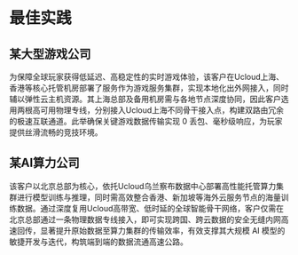 # 最佳实践

## 某大型游戏公司

为保障全球玩家获得低延迟、高稳定性的实时游戏体验，该客户在Ucloud上海、香港等核心托管机房部署了服务作为游戏服务集群，实现本地化出外网接入，同时辅以弹性云主机资源。其上海总部及备用机房需与各地节点深度协同，因此客户选用两根高可用物理专线，分别接入Ucloud上海不同骨干接入点，构建双路由冗余的极速互联通道。此举确保关键游戏数据传输实现 0 丢包、毫秒级响应，为玩家提供丝滑流畅的竞技环境。

## 某AI算力公司

该客户以北京总部为核心，依托Ucloud乌兰察布数据中心部署高性能托管算力集群进行模型训练与推理，同时需高效整合香港、新加坡等海外云服务节点的海量训练数据。通过深度复用Ucloud高带宽、低时延的全球智能骨干网络，客户仅需在北京总部通过一条物理数据专线接入，即可实现跨国、跨云数据的安全无缝内网高速回传，显著提升原始数据至算力集群的传输效率，有效支撑其大规模 AI 模型的敏捷开发与迭代，构筑端到端的数据流通高速公路。





